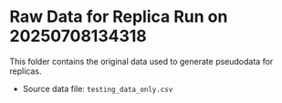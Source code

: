 # Raw Data for Replica Run on 20250708134318
This folder contains the original data used to generate pseudodata for replicas.

- Source data file: `testing_data_only.csv`
